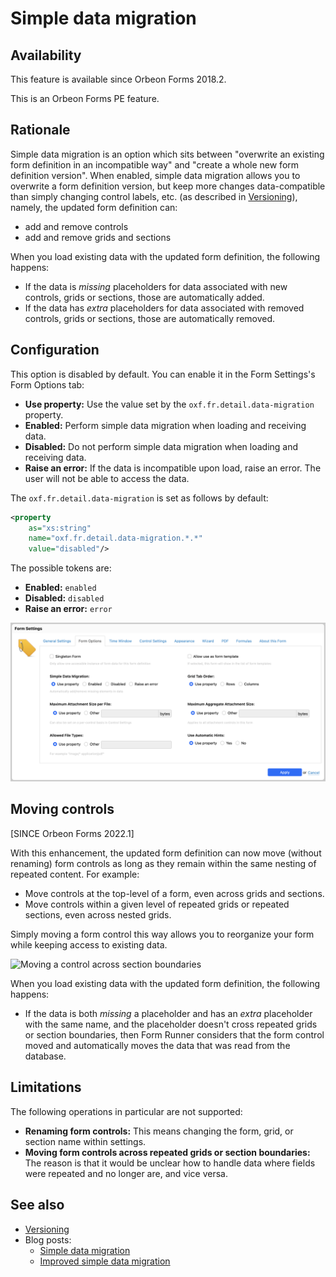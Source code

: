 # Simple data migration

## Availability

This feature is available since Orbeon Forms 2018.2.

This is an Orbeon Forms PE feature.

## Rationale

Simple data migration is an option which sits between "overwrite an existing form definition in an incompatible way" and "create a whole new form definition version". When enabled, simple data migration allows you to overwrite a form definition version, but keep more changes data-compatible than simply changing control labels, etc. (as described in [Versioning](versioning.md)), namely, the updated form definition can:

- add and remove controls
- add and remove grids and sections

When you load existing data with the updated form definition, the following happens:

- If the data is *missing* placeholders for data associated with new controls, grids or sections, those are automatically added.
- If the data has *extra* placeholders for data associated with removed controls, grids or sections, those are automatically removed. 

## Configuration

This option is disabled by default. You can enable it in the Form Settings's Form Options tab:

- __Use property:__ Use the value set by the `oxf.fr.detail.data-migration` property.
- __Enabled:__ Perform simple data migration when loading and receiving data.
- __Disabled:__ Do not perform simple data migration when loading and receiving data.
- __Raise an error:__ If the data is incompatible upon load, raise an error. The user will not be able to access the data.

The `oxf.fr.detail.data-migration` is set as follows by default:

```xml
<property
    as="xs:string"
    name="oxf.fr.detail.data-migration.*.*"
    value="disabled"/>
```

The possible tokens are:

- __Enabled:__ `enabled`
- __Disabled:__ `disabled`
- __Raise an error:__ `error`

![Form Options](../../form-builder/form-settings/form-options.png)

## Moving controls

[SINCE Orbeon Forms 2022.1]

With this enhancement, the updated form definition can now move (without renaming) form controls as long as they remain within the same nesting of repeated content. For example:

- Move controls at the top-level of a form, even across grids and sections.
- Move controls within a given level of repeated grids or repeated sections, even across nested grids.

Simply moving a form control this way allows you to reorganize your form while keeping access to existing data.

![Moving a control across section boundaries](../images/simple-data-migration-move.png)

When you load existing data with the updated form definition, the following happens:

- If the data is both *missing* a placeholder and has an *extra* placeholder with the same name, and the placeholder doesn't cross repeated grids or section boundaries, then Form Runner considers that the form control moved and automatically moves the data that was read from the database. 

## Limitations

The following operations in particular are not supported:

- __Renaming form controls:__ This means changing the form, grid, or section name within settings.
- __Moving form controls across repeated grids or section boundaries:__ The reason is that it would be unclear how to handle data where fields were repeated and no longer are, and vice versa.

## See also

- [Versioning](versioning.md)
- Blog posts:
    - [Simple data migration](https://blog.orbeon.com/2018/09/simple-data-migration.html)
    - [Improved simple data migration](https://blog.orbeon.com/2022/09/improved-simple-data-migration.html)
